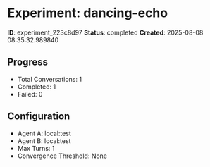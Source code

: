 # Experiment: dancing-echo

**ID**: experiment_223c8d97
**Status**: completed
**Created**: 2025-08-08 08:35:32.989840

## Progress

- Total Conversations: 1
- Completed: 1
- Failed: 0

## Configuration

- Agent A: local:test
- Agent B: local:test
- Max Turns: 1
- Convergence Threshold: None
